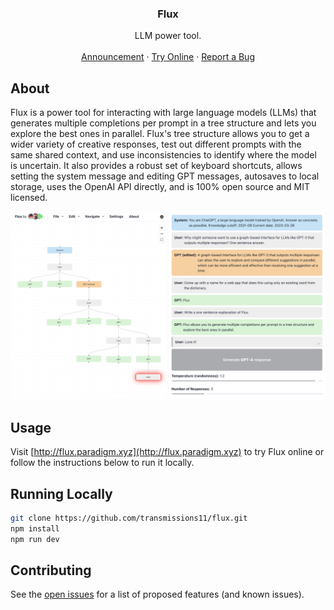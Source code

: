 <div align="center">
  <h3 align="center">Flux</h3>
  <p align="center">
    LLM power tool.
    <br />
    <br />
    <a href="https://twitter.com/transmissions11/status/1640775967856803840">Announcement</a>
    ·
    <a href="http://flux.paradigm.xyz">Try Online</a>
    ·
    <a href="https://github.com/transmissions11/flux/issues">Report a Bug</a>
  </p>
</div>

## About

Flux is a power tool for interacting with large language models (LLMs) that generates multiple completions per prompt in a tree structure and lets you explore the best ones in parallel. Flux's tree structure allows you to get a wider variety of creative responses, test out different prompts with the same shared context, and use inconsistencies to identify where the model is uncertain. It also provides a robust set of keyboard shortcuts, allows setting the system message and editing GPT messages, autosaves to local storage, uses the OpenAI API directly, and is 100% open source and MIT licensed.

![A screenshot of a Flux workspace.](/public/meta-full.png)

## Usage

Visit [http://flux.paradigm.xyz](http://flux.paradigm.xyz) to try Flux online or follow the instructions below to run it locally.

## Running Locally

```sh
git clone https://github.com/transmissions11/flux.git
npm install
npm run dev
```

## Contributing

See the [open issues](https://github.com/transmissions11/flux/issues) for a list of proposed features (and known issues).
